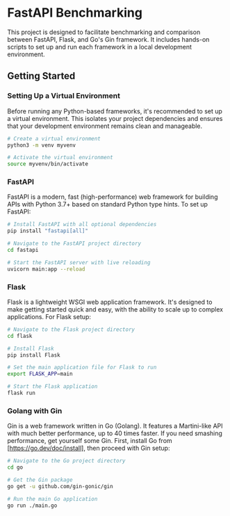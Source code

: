 # FastAPI Benchmarking

This project is designed to facilitate benchmarking and comparison between FastAPI, Flask, and Go's Gin framework. It includes hands-on scripts to set up and run each framework in a local development environment.

## Getting Started

### Setting Up a Virtual Environment

Before running any Python-based frameworks, it's recommended to set up a virtual environment. This isolates your project dependencies and ensures that your development environment remains clean and manageable.

```bash
# Create a virtual environment
python3 -m venv myvenv

# Activate the virtual environment
source myvenv/bin/activate
```

### FastAPI

FastAPI is a modern, fast (high-performance) web framework for building APIs with Python 3.7+ based on standard Python type hints. To set up FastAPI:

```bash
# Install FastAPI with all optional dependencies
pip install "fastapi[all]"

# Navigate to the FastAPI project directory
cd fastapi

# Start the FastAPI server with live reloading
uvicorn main:app --reload
```

### Flask

Flask is a lightweight WSGI web application framework. It's designed to make getting started quick and easy, with the ability to scale up to complex applications. For Flask setup:

```bash
# Navigate to the Flask project directory
cd flask

# Install Flask
pip install Flask

# Set the main application file for Flask to run
export FLASK_APP=main

# Start the Flask application
flask run
```

### Golang with Gin

Gin is a web framework written in Go (Golang). It features a Martini-like API with much better performance, up to 40 times faster. If you need smashing performance, get yourself some Gin. First, install Go from [https://go.dev/doc/install], then proceed with Gin setup:

```bash
# Navigate to the Go project directory
cd go

# Get the Gin package
go get -u github.com/gin-gonic/gin

# Run the main Go application
go run ./main.go
```
